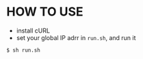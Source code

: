 # HOW TO USE
- install cURL
- set your global IP adrr in `run.sh`, and run it
```sh
$ sh run.sh
```
